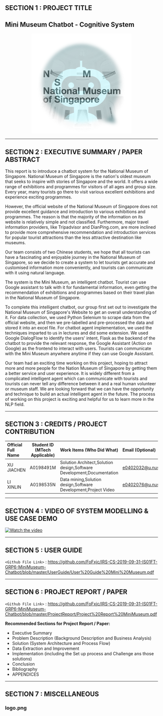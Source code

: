 ﻿## SECTION 1 : PROJECT TITLE
## Mini Museum Chatbot - Cognitive System 

<div align=center>
<img src="Miscellaneous/logo.png"
     style="" />
</div>


---
## SECTION 2 : EXECUTIVE SUMMARY / PAPER ABSTRACT
This report is to introduce a chatbot system for the National Museum of Singapore. National Museum of Singapore is the nation's oldest museum that seeks to inspire with stories of Singapore and the world. It offers a wide range of exhibitions and programmes for visitors of all ages and group size. Every year, many tourists go there to visit various excellent exhibitions and experience exciting programmes.


However, the official website of the National Museum of Singapore does not provide excellent guidance and introduction to various exhibitions and programmes. The reason is that the majority of the information on its website is relatively simple and not classified. Furthermore, major travel information providers, like Tripadvisor and DianPing.com, are more inclined to provide more comprehensive recommendation and introduction services for popular tourist attractions than the less attractive destination like museums.


Our team consists of two Chinese students, we hope that all tourists can have a fascinating and enjoyable journey in the National Museum of Singapore, so we decide to create a system to let tourists get accurate and customised information more conveniently, and tourists can communicate with it using natural language. 


The system is the Mini Museum, an intelligent chatbot. Tourist can use Google assistant to talk with it for fundamental information, even getting the recommendation of exhibitions and programmes based on their travel plan in the National Museum of Singapore.


To complete this intelligent chatbot, our group first set out to investigate the National Museum of Singapore's Website to get an overall understanding of it. For data collection, we used Python Selenium to scrape data from the official website, and then we pre-labelled and pre-processed the data and stored it into an excel file. For chatbot agent implementation, we used the techniques imparted to us in lectures and did some extension. We used Google DialogFlow to identify the users' intent, Flask as the backend of the chatbot to provide the relevant response, the Google Assistant (Action on Google) as the frontend to interact with users. Tourists can communicate with the Mini Museum anywhere anytime if they can use Google Assistant.


Our team had an exciting time working on this project, hoping to attract more and more people for the Nation Museum of Singapore by getting them a better service and user experience. It is widely different from a complicated intelligent agent which can communicate with tourists and tourists can never tell any difference between it and a real human volunteer or museum staff. We are looking forward that we can have the opportunity and technique to build an actual intelligent agent in the future. The process of working on this project is exciting and helpful for us to learn more in the NLP field.



---
## SECTION 3 : CREDITS / PROJECT CONTRIBUTION

| Official Full Name  | Student ID (MTech Applicable)  | Work Items (Who Did What) | Email (Optional) |
| :------------ |:---------------:| :-----| :-----|
| XU JIACHEN | A0198491M | Solution Architect,Solution design,Software Development,Documentation| e0402032@u.nus.edu |
| LI XINLIN | A0198535N | Data mining,Solution design,Software Development,Project Video| e0402076@u.nus.edu |

---
## SECTION 4 : VIDEO OF SYSTEM MODELLING & USE CASE DEMO
[![Watch the video](http://img.youtube.com/vi/v38s4I5DLXc/0.jpg)](https://youtu.be/v38s4I5DLXc)

---
## SECTION 5 : USER GUIDE

`<Github File Link>` : <https://github.com/FoFxjc/IRS-CS-2019-09-31-IS01FT-GRP6-MiniMuseum-Chatbot/blob/master/UserGuide/User%20Guide%20Mini%20Museum.pdf>

---
## SECTION 6 : PROJECT REPORT / PAPER

`<Github File Link>` : <https://github.com/FoFxjc/IRS-CS-2019-09-31-IS01FT-GRP6-MiniMuseum-Chatbot/blob/master/ProjectReport/Project%20Report%20MiniMuseum.pdf>

**Recommended Sections for Project Report / Paper:**
- Executive Summary
- Problem Description (Background Description and Business Analysis)
- Solution (System Architecture and Process Flow)
- Data Extraction and Improvement
- Implementation (including the Set up process and Challenge ans those solutions)
- Conclusion
- Bibliography
- APPENDICES

---
## SECTION 7 : MISCELLANEOUS

### logo.png

